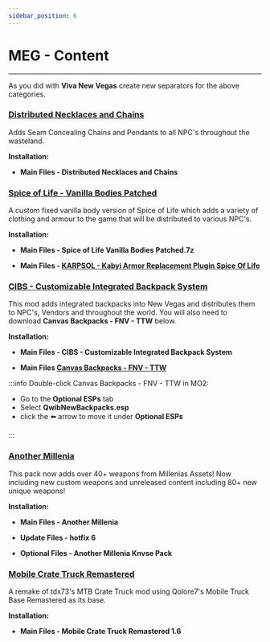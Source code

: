```yaml
---
sidebar_position: 6
---
```


# MEG - Content

---

As you did with **Viva New Vegas** create new separators for the above categories.

### [Distributed Necklaces and Chains](https://www.nexusmods.com/newvegas/mods/56198)

Adds Seam Concealing Chains and Pendants to all NPC's throughout the wasteland.

**Installation:**

- **Main Files - Distributed Necklaces and Chains**


### [Spice of Life - Vanilla Bodies Patched](https://drive.google.com/file/d/1znZsWWDl_o8HgXwjDmD1IXPXLG0jR2c2/view?usp=sharing)

A custom fixed vanilla body version of Spice of Life which adds a variety of clothing and armour to the game that will be distributed to various NPC's.

**Installation:**

- **Main Files - Spice of Life Vanilla Bodies Patched.7z**

- **Main Files - [KARPSOL - Kabyi Armor Replacement Plugin Spice Of Life](https://www.nexusmods.com/newvegas/mods/75618?tab=files)**


### [CIBS - Customizable Integrated Backpack System](https://www.nexusmods.com/newvegas/mods/75218)

This mod adds integrated backpacks into New Vegas and distributes them to NPC's, Vendors and throughout the world. You will also need to download **Canvas Backpacks - FNV - TTW** below.

**Installation:**

- **Main Files - CIBS - Customizable Integrated Backpack System**

- **Main Files [Canvas Backpacks - FNV - TTW](https://www.nexusmods.com/newvegas/mods/71510)**

:::info Double-click Canvas Backpacks - FNV - TTW in MO2:

- Go to the **Optional ESPs** tab 
- Select **QwibNewBackpacks.esp**  
- click the ⬅️ arrow to move it under **Optional ESPs**

:::

### [Another Millenia](https://www.nexusmods.com/newvegas/mods/76133)

This pack now adds over 40+ weapons from Millenias Assets! Now including new custom weapons and unreleased content including 80+ new unique weapons! 

**Installation:**

- **Main Files - Another Millenia**

- **Update Files - hotfix 6**

- **Optional Files - Another Millenia Knvse Pack**



### [Mobile Crate Truck Remastered](https://www.nexusmods.com/newvegas/mods/81058)

A remake of tdx73's MTB Crate Truck mod using Qolore7's Mobile Truck Base Remastered as its base.

**Installation:**

- **Main Files - Mobile Crate Truck Remastered 1.6**


